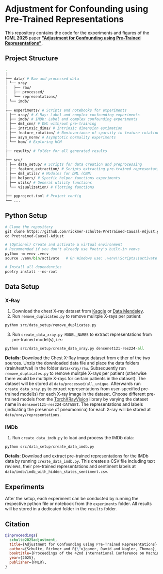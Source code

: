 # Adjustment for Confounding using Pre-Trained Representations

This repository contains the code for the experiments and figures of the **ICML 2025** paper **["Adjustment for Confounding using Pre-Trained Representations"](https://www.arxiv.org/abs/2506.14329)**.

## Project Structure

```bash
.
│
├── data/ # Raw and processed data
│ └── xray
│   ├── raw/
│   ├── processed/
│   └── representations/
│ └── imdb/
│
├── experiments/ # Scripts and notebooks for experiments
│ ├── xray/ # X-Ray: Label and complex confounding experiments
│ ├── imdb/ # IMDb: Label and complex confounding experiments
│ ├── dml_cnn/ # DML with/out pre-training 
│ ├── intrinsic_dims/ # Intrinsic dimension estimation
│ ├── feature_rotation/ # Noninvariance of sparsity to feature rotations
│ ├── asym_norm/ # Asymptotic normality experiments 
│ └── hcm/ # Exploring HCM
│
├── results/ # Folder for all generated results
│
├── src/
│ ├── data_setup/ # Scripts for data creation and preprocessing
│ ├── feature_extraction/ # Scripts extracting pre-trained representations
│ ├── dml_utils/ # Modules for DML (CNN)
│ ├── helpers/ # Specfic helper functions experiments
│ ├── utils/ # General utility functions
│ └── visualization/ # Plotting functions
│
├── pyproject.toml # Project config
└── ...
```

## Python Setup
```python
# Clone the repository
git clone https://github.com/rickmer-schulte/Pretrained-Causal-Adjust.git
cd Pretrained-Causal-Adjust

# (Optional) Create and activate a virtual environment
# Recommended if you don't already use Poetry's built-in venvs
python -m venv .venv
source .venv/bin/activate   # On Windows use: .venv\\Scripts\\activate

# Install all dependencies
poetry install --no-root
```

## Data Setup
### X-Ray
1. Download the chest X-ray dataset from [Kaggle](https://www.kaggle.com/datasets/paultimothymooney/chest-xray-pneumonia) or [Data Mendeley](https://data.mendeley.com/datasets/rscbjbr9sj/2).
2. Run `remove_duplicates.py` to remove mulitple X-rays per patient:
```python
python src/data_setup/remove_duplicates.py
```
3. Run `create_data_xray.py MODEL_NAMES` to extract representations from pre-trained model(s), i.e.:
```python
python src/data_setup/create_data_xray.py densenet121-res224-all 
```

**Details:** Download the Chest X-Ray image dataset from either of the two sources. Unzip the downloaded data file and place the data folders (train/test/val) in the folder `data/xray/raw`. Subsequently run `remove_duplicates.py` to remove mulitple X-rays per patient (otherwise there would be multiple X-rays for certain patients in the dataset). The dataset will be stored at `data/processed/all_unique`. Afterwards run `create_data_xray.py` to extract representations from user-specified pre-trained model(s) for each X-ray image in the dataset. Choose different pre-trained models from the [TorchXRayVision](https://github.com/mlmed/torchxrayvision) library by varying the dataset name in `densenet121-res224-DATASET`. The representations and labels (indicating the presence of pneumomina) for each X-ray will be stored at `data/xray/representations`.

### IMDb
1. Run `create_data_imdb.py` to load and process the IMDb data:
```python
python src/data_setup/create_data_imdb.py
```
  
**Details:** Download and extract pre-trained representations for the IMDb data by running `create_data_imdb.py`. This creates a CSV file including text reviews, their pre-trained representations and sentiment labels at `data/imdb/imdb_with_hidden_states_sentiment.csv`.

## Experiments
After the setup, each experiment can be conducted by running the respective python file or notebook from the `experiments` folder. All results will be stored in a dedicated folder in the `results` folder.

## Citation

```bibtex
@inproceedings{
  schulte2025adjustment,
  title={Adjustment for Confounding using Pre-Trained Representations},
  author={Schulte, Rickmer and R{\"u}gamer, David and Nagler, Thomas},
  booktitle={Proceedings of the 42nd International Conference on Machine Learning},
  year={2025},
  publisher={PMLR},
}

